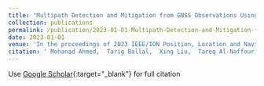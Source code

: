 ```yaml
---
title: "Multipath Detection and Mitigation from GNSS Observations Using Antenna Arrays"
collection: publications
permalink: /publication/2023-01-01-Multipath-Detection-and-Mitigation-from-GNSS-Observations-Using-Antenna-Arrays
date: 2023-01-01
venue: 'In the proceedings of 2023 IEEE/ION Position, Location and Navigation Symposium (PLANS)'
citation: ' Mohanad Ahmed,  Tarig Ballal,  Xing Liu,  Tareq Al-Naffouri, &quot;Multipath Detection and Mitigation from GNSS Observations Using Antenna Arrays.&quot; In the proceedings of 2023 IEEE/ION Position, Location and Navigation Symposium (PLANS), 2023.'
---
```

Use [Google Scholar](https://scholar.google.com/scholar?q=Multipath+Detection+and+Mitigation+from+GNSS+Observations+Using+Antenna+Arrays){:target="_blank"} for full citation